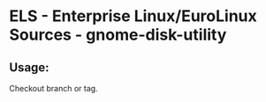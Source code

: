 # ELS - Enterprise Linux/EuroLinux Sources - gnome-disk-utility 
## Usage:
  Checkout branch or tag.
